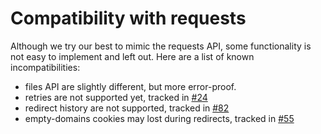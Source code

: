 # Compatibility with requests

Although we try our best to mimic the requests API, some functionality is not easy to implement and left out.
Here are a list of known incompatibilities:

- files API are slightly different, but more error-proof.
- retries are not supported yet, tracked in [#24](https://github.com/yifeikong/curl_cffi/issues/24)
- redirect history are not supported, tracked in [#82](https://github.com/yifeikong/curl_cffi/issues/82)
- empty-domains cookies may lost during redirects, tracked in [#55](https://github.com/yifeikong/curl_cffi/issues/55)
